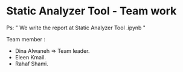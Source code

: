 # Static Analyzer Tool - Team work

Ps: " We write the report at Static Analyzer Tool .ipynb "

Team member : 
- Dina Alwaneh => Team leader.
- Eleen Kmail.
- Rahaf Shami.
